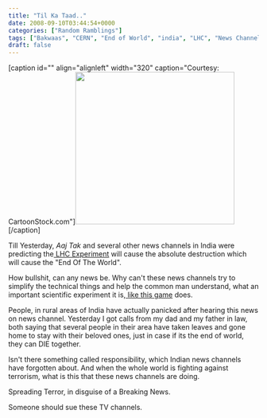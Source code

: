 ```yaml
---
title: "Til Ka Taad.."
date: 2008-09-10T03:44:54+0000
categories: ["Random Ramblings"]
tags: ["Bakwaas", "CERN", "End of World", "india", "LHC", "News Channel"]
draft: false
---
```


[caption id="" align="alignleft" width="320" caption="Courtesy: CartoonStock.com"]<a href="http://www.cartoonstock.com/lowres/rmo0588l.jpg"><img src="http://www.cartoonstock.com/lowres/rmo0588l.jpg" alt="" width="320" height="306" /></a>[/caption]

Till Yesterday, <em>Aaj Tak</em> and several other news channels in India were predicting the<a href="http://lhc-first-beam.web.cern.ch/lhc-first-beam/Welcome.html"> LHC Experiment</a> will cause the absolute destruction which will cause the "End Of The World".

How bullshit, can any news be. Why can't these news channels try to simplify the technical things and help the common man understand, what an important scientific experiment it is,<a href="http://microcosm.web.cern.ch/microcosm/LHCGame/LHCGame.html"> like this game</a> does.

People, in rural areas of India have actually panicked after hearing this news on news channel. Yesterday I got calls from my dad and my father in law, both saying that several people in their area have taken leaves and gone home to stay with their beloved ones, just in case if its the end of world, they can DIE together.

Isn't there something called responsibility, which Indian news channels have forgotten about. And when the whole world is fighting against terrorism, what is this that these news channels are doing.

Spreading Terror, in disguise of a Breaking News.

Someone should sue these TV channels.